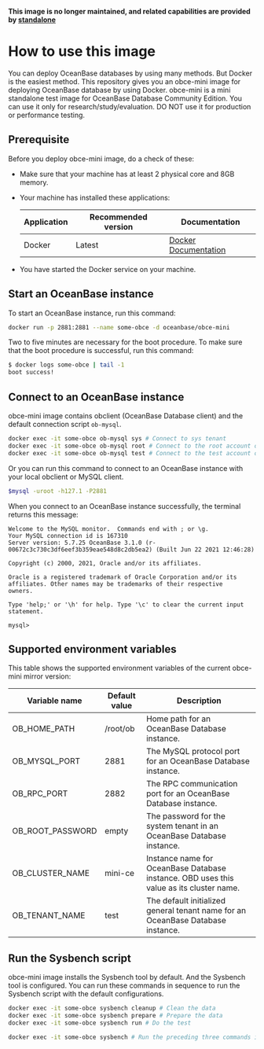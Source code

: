 **This image is no longer maintained, and related capabilities are provided by [standalone](../standalone/README.md##start-an-oceanbase-instance)**

# How to use this image

You can deploy OceanBase databases by using many methods. But Docker is the easiest method. This repository gives you an obce-mini image for deploying OceanBase database by using Docker. obce-mini is a mini standalone test image for OceanBase Database Community Edition. You can use it only for research/study/evaluation.  DO NOT use it for production or performance testing.

## Prerequisite

Before you deploy obce-mini image, do a check of these:

- Make sure that your machine has at least 2 physical core and 8GB memory.
- Your machine has installed these applications:

    Application | Recommended version | Documentation
    ---     | ------  | -----
    Docker | Latest | [Docker Documentation](https://docs.docker.com/get-docker/)
- You have started the Docker service on your machine.

## Start an OceanBase instance

To start an OceanBase instance, run this command:

```bash
docker run -p 2881:2881 --name some-obce -d oceanbase/obce-mini
```

Two to five minutes are necessary for the boot procedure. To make sure that the boot procedure is successful, run this command:

```bash
$ docker logs some-obce | tail -1
boot success!
```

## Connect to an OceanBase instance

obce-mini image contains obclient (OceanBase Database client) and the default connection script `ob-mysql`.

```bash
docker exec -it some-obce ob-mysql sys # Connect to sys tenant
docker exec -it some-obce ob-mysql root # Connect to the root account of a general tenant
docker exec -it some-obce ob-mysql test # Connect to the test account of a general tenant
```

Or you can run this command to connect to an OceanBase instance with your local obclient or MySQL client.

```bash
$mysql -uroot -h127.1 -P2881
```

When you connect to an OceanBase instance successfully, the terminal returns this message:

```mysql
Welcome to the MySQL monitor.  Commands end with ; or \g.
Your MySQL connection id is 167310
Server version: 5.7.25 OceanBase 3.1.0 (r-00672c3c730c3df6eef3b359eae548d8c2db5ea2) (Built Jun 22 2021 12:46:28)

Copyright (c) 2000, 2021, Oracle and/or its affiliates.

Oracle is a registered trademark of Oracle Corporation and/or its
affiliates. Other names may be trademarks of their respective
owners.

Type 'help;' or '\h' for help. Type '\c' to clear the current input statement.

mysql>
```

## Supported environment variables

This table shows the supported environment variables of the current obce-mini mirror version:

Variable name | Default value | Description
------- | ----- | ---
OB_HOME_PATH | /root/ob | Home path for an OceanBase Database instance.
OB_MYSQL_PORT | 2881 | The MySQL protocol port for an OceanBase Database instance.
OB_RPC_PORT | 2882 | The RPC communication port for an OceanBase Database instance.
OB_ROOT_PASSWORD | empty |  The password for the system tenant in an OceanBase Database instance.
OB_CLUSTER_NAME | mini-ce | Instance name for OceanBase Database instance. OBD uses this value as its cluster name.
OB_TENANT_NAME | test | The default initialized general tenant name for an OceanBase Database instance.

## Run the Sysbench script

obce-mini image installs the Sysbench tool by default. And the Sysbench tool is configured. You can run these commands in sequence to run the Sysbench script with the default configurations.

```bash
docker exec -it some-obce sysbench cleanup # Clean the data
docker exec -it some-obce sysbench prepare # Prepare the data
docker exec -it some-obce sysbench run # Do the test

docker exec -it some-obce sysbench # Run the preceding three commands in order
```

